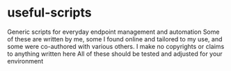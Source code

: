 # useful-scripts
Generic scripts for everyday endpoint management and automation
Some of these are written by me, some I found online and tailored to my use, and some were co-authored with various others. 
I make no copyrights or claims to anything written here
All of these should be tested and adjusted for your environment 

